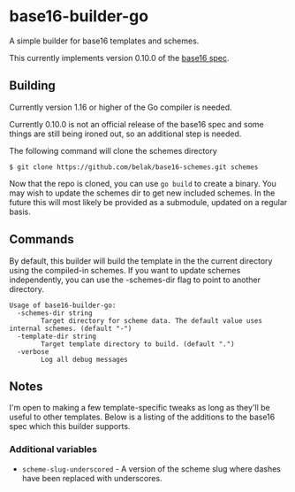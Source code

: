 # base16-builder-go

A simple builder for base16 templates and schemes.

This currently implements version 0.10.0 of the
[base16 spec](https://github.com/chriskempson/base16).

## Building

Currently version 1.16 or higher of the Go compiler is needed.

Currently 0.10.0 is not an official release of the base16 spec and some things
are still being ironed out, so an additional step is needed.

The following command will clone the schemes directory

```
$ git clone https://github.com/belak/base16-schemes.git schemes
```

Now that the repo is cloned, you can use `go build` to create a binary. You may
wish to update the schemes dir to get new included schemes. In the future this
will most likely be provided as a submodule, updated on a regular basis.

## Commands

By default, this builder will build the template in the the current directory
using the compiled-in schemes. If you want to update schemes independently, you
can use the -schemes-dir flag to point to another directory.

```
Usage of base16-builder-go:
  -schemes-dir string
    	Target directory for scheme data. The default value uses internal schemes. (default "-")
  -template-dir string
    	Target template directory to build. (default ".")
  -verbose
    	Log all debug messages
```

## Notes

I'm open to making a few template-specific tweaks as long as they'll be useful
to other templates. Below is a listing of the additions to the base16 spec which
this builder supports.

### Additional variables

* `scheme-slug-underscored` - A version of the scheme slug where dashes have
  been replaced with underscores.
